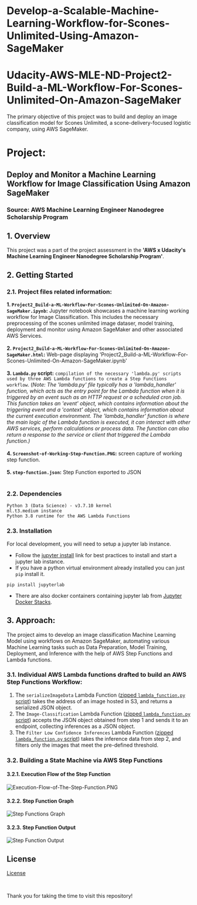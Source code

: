 # Develop-a-Scalable-Machine-Learning-Workflow-for-Scones-Unlimited-Using-Amazon-SageMaker

# Udacity-AWS-MLE-ND-Project2-Build-a-ML-Workflow-For-Scones-Unlimited-On-Amazon-SageMaker
The primary objective of this project was to build and deploy an image classification model for Scones Unlimited, a scone-delivery-focused logistic company, using AWS SageMaker.

# Project: 
## Deploy and Monitor a Machine Learning Workflow for Image Classification Using Amazon SageMaker
### Source: AWS Machine Learning Engineer Nanodegree Scholarship Program

## 1. Overview

This project was a part of the project assessment in the **'AWS x Udacity's Machine Learning Engineer Nanodegree Scholarship Program'**.

## 2. Getting Started

### 2.1. Project files related information:

**1. `Project2_Build-a-ML-Workflow-For-Scones-Unlimited-On-Amazon-SageMaker.ipynb`:** Jupyter notebook showcases a machine learning working workflow for Image Classification. This includes the necessary preprocessing of the scones unlimited image dataser, model training, deployment and monitor using Amazon SageMaker and other associated AWS Services.<br><br>
**2. `Project2_Build-a-ML-Workflow-For-Scones-Unlimited-On-Amazon-SageMaker.html`:** Web-page displaying 'Project2_Build-a-ML-Workflow-For-Scones-Unlimited-On-Amazon-SageMaker.ipynb'<br><br>
**3. `Lambda.py` script:** `compilation of the necessary 'lambda.py' scripts used by three AWS Lambda functions to create a Step Functions workflow`. (*Note: The 'lambda.py' file typically has a 'lambda_handler' function, which acts as the entry point for the Lambda function when it is triggered by an event such as an HTTP request or a scheduled cron job. This function takes an 'event' object, which contains information about the triggering event and a 'context' object, which contains information about the current execution environment. The 'lambda_handler' function is where the main logic of the Lambda function is executed, it can interact with other AWS services, perform calculations or process data. The function can also return a response to the service or client that triggered the Lambda function.)*<br><br>
**4. `Screenshot-of-Working-Step-Function.PNG`:** screen capture of working step function. <br><br>
**5. `step-function.json`:** Step Function exported to JSON<br><br>

### 2.2. Dependencies
```
Python 3 (Data Science) - v3.7.10 kernel
ml.t3.medium instance
Python 3.8 runtime for the AWS Lambda Functions
```

### 2.3. Installation

For local development, you will need to setup a jupyter lab instance.
* Follow the [jupyter install](https://jupyter.org/install.html) link for best practices to install and start a jupyter lab instance.
* If you have a python virtual environment already installed you can just `pip` install it.
```
pip install jupyterlab
```
* There are also docker containers containing jupyter lab from [Jupyter Docker Stacks](https://jupyter-docker-stacks.readthedocs.io/en/latest/index.html).

## 3. Approach:

The project aims to develop an image classification Machine Learning Model using workflows on Amazon SageMaker, automating various Machine Learning tasks such as Data Preparation, Model Training, Deployment, and Inference with the help of AWS Step Functions and Lambda functions.

### 3.1. Individual AWS Lambda functions drafted to build an AWS Step Functions Workflow:<br>

1. The `serializeImageData` Lambda Function ([zipped `lambda_function.py` script](Lambda%20functions%20-%20python%20scripts/Lambda-1-serializeImageData-code.zip)) takes the address of an image hosted in S3, and returns a serialized JSON object.<br>
2. The `Image-Classification` Lambda Function ([zipped `lambda_function.py` script](Lambda%20functions%20-%20python%20scripts/Lambda-2-Image-Classification-code.zip)) accepts the JSON object obtained from step 1 and sends it to an endpoint, collecting inferences as a JSON object.<br>
3. The `Filter Low Confidence Inferences` Lambda Function ([zipped `lambda_function.py` script](Lambda%20functions%20-%20python%20scripts/Lambda-3-Filter-Low-Confidence-Inferences-code.zip)) takes the inference data from step 2, and filters only the images that meet the pre-defined threshold.<br>

### 3.2. Building a State Machine via AWS Step Functions

#### 3.2.1. Execution Flow of the Step Function 

![Execution-Flow-of-The-Step-Function.PNG](images/Execution-Flow-of-The-Step-Function.PNG)

#### 3.2.2. Step Function Graph

![Step Functions Graph](images/step-function-graph.PNG)

#### 3.2.3. Step Function Output

![Step Function Output](images/Step-Function-Workflow-Working-Output-Example-1.PNG)

## License

[License](LICENSE)

<br>

Thank you for taking the time to visit this repository!
